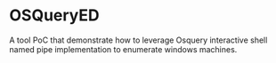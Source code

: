 # OSQueryED
A tool PoC that demonstrate how to leverage Osquery interactive shell named pipe implementation to enumerate windows machines. 
